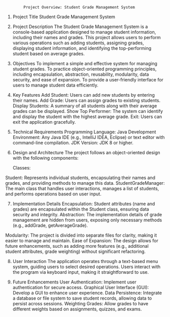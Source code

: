             Project Overview: Student Grade Management System

1. Project Title
Student Grade Management System

2. Project Description
The Student Grade Management System is a console-based application designed to manage student information, including their names and grades. This project allows users to perform various operations such as adding students, assigning grades, displaying student information, and identifying the top-performing student based on average grades.

3. Objectives
To implement a simple and effective system for managing student grades.
To practice object-oriented programming principles, including encapsulation, abstraction, reusability, modularity, data security, and ease of expansion.
To provide a user-friendly interface for users to manage student data efficiently.

4. Key Features
Add Student: Users can add new students by entering their names.
Add Grade: Users can assign grades to existing students.
Display Students: A summary of all students along with their average grades can be displayed.
Show Top Performer: The system can identify and display the student with the highest average grade.
Exit: Users can exit the application gracefully.

5. Technical Requirements
Programming Language: Java
Development Environment: Any Java IDE (e.g., IntelliJ IDEA, Eclipse) or text editor with command-line compilation.
JDK Version: JDK 8 or higher.

6. Design and Architecture
The project follows an object-oriented design with the following components:

    Classes:

Student: Represents individual students, encapsulating their names and grades, and providing methods to manage this data.
StudentGradeManager: The main class that handles user interactions, manages a list of students, and performs operations based on user input.

7. Implementation Details
Encapsulation: Student attributes (name and grades) are encapsulated within the Student class, ensuring data security and integrity.
Abstraction: The implementation details of grade management are hidden from users, exposing only necessary methods (e.g., addGrade, getAverageGrade).

Modularity: The project is divided into separate files for clarity, making it easier to manage and maintain.
Ease of Expansion: The design allows for future enhancements, such as adding more features (e.g., additional student attributes, grade weighting) without significant refactoring.

8. User Interaction
The application operates through a text-based menu system, guiding users to select desired operations. Users interact with the program via keyboard input, making it straightforward to use.

9. Future Enhancements
User Authentication: Implement user authentication for secure access.
Graphical User Interface (GUI): Develop a GUI to enhance user experience.
Data Persistence: Integrate a database or file system to save student records, allowing data to persist across sessions.
Weighting Grades: Allow grades to have different weights based on assignments, quizzes, and exams.